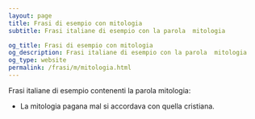 ```yaml
---
layout: page
title: Frasi di esempio con mitologia 
subtitle: Frasi italiane di esempio con la parola  mitologia

og_title: Frasi di esempio con mitologia 
og_description: Frasi italiane di esempio con la parola  mitologia
og_type: website
permalink: /frasi/m/mitologia.html
---
```


Frasi italiane di esempio contenenti la parola mitologia:


- La mitologia pagana mal si accordava con quella cristiana.
